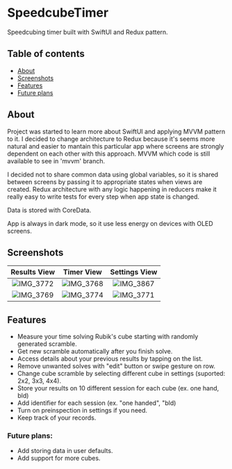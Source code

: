 # SpeedcubeTimer
Speedcubing timer built with SwiftUI and Redux pattern.

## Table of contents
* [About](#about)
* [Screenshots](#screenshots)
* [Features](#features)
* [Future plans](#future-plans)

## About

Project was started to learn more about SwiftUI and applying MVVM pattern to it. I decided to change architecture to Redux because it's seems more natural and easier to mantain this particular app where screens are strongly dependent on each other with this approach. MVVM which code is still available to see in 'mvvm' branch.

I decided not to share common data using global variables, so it is shared between screens by passing it to appropriate states when views are created.
Redux architecture with any logic happening in reducers make it really easy to write tests for every step when app state is changed.

Data is stored with CoreData.

App is always in dark mode, so it use less energy on devices with OLED screens.

## Screenshots

Results View | Timer View | Settings View
:---:|:-----:|:---:
 ![IMG_3772](https://user-images.githubusercontent.com/63157451/187084945-5c0323d1-5389-4a36-b27e-575e483da7f9.PNG) | ![IMG_3768](https://user-images.githubusercontent.com/63157451/187084985-c31cfaf2-e3be-4c61-be1a-f2a3265dfb41.PNG) | ![IMG_3867](https://user-images.githubusercontent.com/63157451/189527589-8907638a-eb62-46db-9ae9-982e55b36285.PNG)
![IMG_3769](https://user-images.githubusercontent.com/63157451/187084962-267fc55d-4855-465c-9e88-5b4217fce249.PNG) | ![IMG_3774](https://user-images.githubusercontent.com/63157451/187084966-b828f0cb-3196-4c0f-8d0b-f5c78dfeb12a.PNG) | ![IMG_3771](https://user-images.githubusercontent.com/63157451/187084980-27cd8852-73c4-4a17-b0f5-8e0b51616a2f.PNG)





## Features

* Measure your time solving Rubik's cube starting with randomly generated scramble.
* Get new scramble automatically after you finish solve.
* Access details about your previous results by tapping on the list.
* Remove unwanted solves with "edit" button or swipe gesture on row.
* Change cube scramble by selecting different cube in settings (suported: 2x2, 3x3, 4x4).
* Store your results on 10 different session for each cube (ex. one hand, bld)
* Add identifier for each session (ex. "one handed", "bld)
* Turn on preinspection in settings if you need.
* Keep track of your records.

### Future plans:

* Add storing data in user defaults.
* Add support for more cubes.
